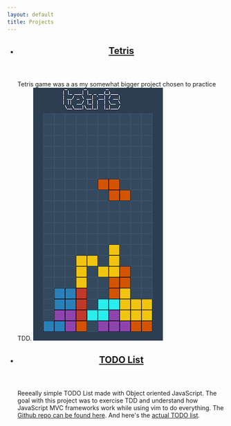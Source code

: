 ```yaml
---
layout: default
title: Projects
---
```


<ul class="list projects-list">
  <li class="list-item">
    <header class="list-item-header">
      <h2 class="list-item-title"><a href="/projects/tetris">Tetris</a></h2>
    </header>
    <div class="list-item-content">
      <p>Tetris game was a as my somewhat bigger project chosen to practice TDD. <a href="/projects/tetris"><img alt="Tetris GUI first version" src="/assets/images/new-tetris.png"></a></p>
    </div>
  </li>
  <li class="list-item">
    <header class="list-item-header">
      <h2 class="list-item-title"><a href="/projects/todo-list-oo">TODO List</a></h2>
    </header>
    <div class="list-item-content">
      <p>Reeeally simple TODO List made with Object oriented JavaScript. The goal with this project was to exercise TDD and understand how JavaScript MVC frameworks work while using vim to do everything. The <a href="https://github.com/brunops/todoListOO" target="_blank">Github repo can be found here</a>. And here's the <a href="/projects/todo-list-oo">actual TODO list</a>.</p>
    </div>
  </li>
</ul>
